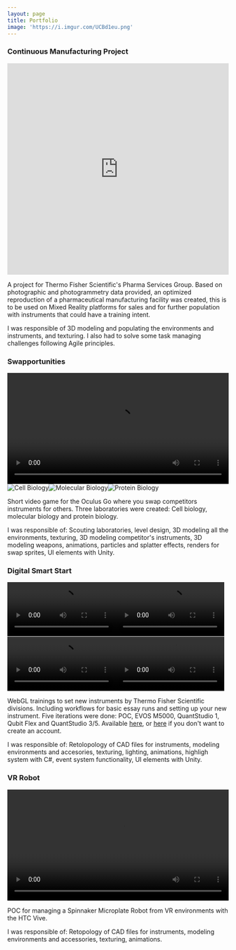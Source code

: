 ```yaml
---
layout: page
title: Portfolio
image: 'https://i.imgur.com/UCBd1eu.png'
---
```

### Continuous Manufacturing Project
<div class="sketchfab-embed-wrapper">
    <iframe title="A 3D model" width="100%" height="480" src="https://sketchfab.com/models/52827904564f4ee7927b38a58f29e479/embed?autostart=1&amp;ui_controls=1&amp;ui_infos=1&amp;ui_inspector=1&amp;ui_stop=1&amp;ui_watermark=1&amp;ui_watermark_link=1" frameborder="0" allow="autoplay; fullscreen; vr" mozallowfullscreen="true" webkitallowfullscreen="true"></iframe>
</div>

A project for Thermo Fisher Scientific's Pharma Services Group. Based on photographic and photogrammetry data provided, an optimized reproduction of a pharmaceutical manufacturing facility was created, this is to be used on Mixed Reality platforms for sales and for further population with instruments that could have a training intent.

I was responsible of 3D modeling and populating the environments and instruments, and texturing. I also had to solve some task managing challenges following Agile principles.

### Swapportunities
<video width="100%" controls autoplay loop><source src="https://i.imgur.com/bSnZyCk.mp4" type="video/mp4"></video>
<img src="https://i.imgur.com/4cm4HUH.png" alt="Cell Biology"><img src="https://i.imgur.com/xc532bY.png" alt="Molecular Biology"><img src="https://i.imgur.com/Ktj5Id1.png" alt="Protein Biology">

Short video game for the Oculus Go where you swap competitors instruments for others. Three laboratories were created: Cell biology, molecular biology and protein biology.

I was responsible of: Scouting laboratories, level design, 3D modeling all the environments, texturing, 3D modeling competitor's instruments, 3D modeling weapons, animations, particles and splatter effects, renders for swap sprites, UI elements with Unity.

### Digital Smart Start
<video width="49%" controls autoplay loop><source src="https://i.imgur.com/az277l6.mp4" type="video/mp4"></video><video width="49%" controls autoplay loop><source src="https://i.imgur.com/VY3JlL1.mp4" type="video/mp4"></video>
<video width="49%" controls autoplay loop><source src="https://i.imgur.com/etgNe5m.mp4" type="video/mp4"></video><video width="49%" controls autoplay loop><source src="https://i.imgur.com/XzpUPBu.mp4" type="video/mp4"></video>

WebGL trainings to set new instruments by Thermo Fisher Scientific divisions. Including workflows for basic essay runs and setting up your new instrument. Five iterations were done: POC, EVOS M5000, QuantStudio 1, Qubit Flex and QuantStudio 3/5. Available <a href="https://test.apps.thermofisher.com/apps/lms/#/vr-manuals">here</a>, or <a href="https://s3.amazonaws.com/edt-vrapps-qubitdss-prod-website/qubitdss/index.html">here</a> if you don't want to create an account.

I was responsible of: Retolopology of CAD files for instruments, modeling environments and accesories, texturing, lighting, animations, highligh system with C#, event system functionality, UI elements with Unity.

### VR Robot
<video width="100%" controls autoplay loop>
<source src="https://i.imgur.com/p7oAcHL.mp4" type="video/mp4">
</video>

POC for managing a Spinnaker Microplate Robot from VR environments with the HTC Vive.

I was responsible of: Retopology of CAD files for instruments, modeling environments and accessories, texturing, animations.
